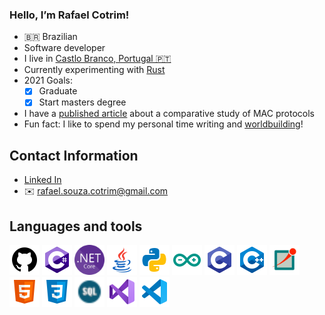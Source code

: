 ### Hello, I’m Rafael Cotrim!

- 🇧🇷 Brazilian
- Software developer
- I live in [Castlo Branco, Portugal 🇵🇹](https://www.google.com/maps/place/Castelo+Branco/)
- Currently experimenting with [Rust](https://www.rust-lang.org/)
- 2021 Goals: 
    - [x] Graduate
    - [x] Start masters degree
- I have a [published article](https://astesj.com/v06/i04/p38/) about a comparative study of MAC protocols
- Fun fact: I like to spend my personal time writing and [worldbuilding](https://en.wikipedia.org/wiki/Worldbuilding)!  


## Contact Information

- [<i class="devicon-linkedin-plain colored"></i> Linked In](https://www.linkedin.com/in/rafael-cotrim-208743214/)
- ✉️ rafael.souza.cotrim@gmail.com

## Languages and tools

[<img src="./assets/github.svg" style="width: 48px"></img>](https://github.com/RafaelCotrim)
[<img src="./assets/cs.svg" style="width: 48px"></img>](https://en.wikipedia.org/wiki/C_Sharp_(programming_language))
[<img src="./assets/dotnetcore.png" style="width: 48px"></img>](https://dotnet.microsoft.com/)
[<img src="./assets/java.svg" style="width: 48px"></img>](https://www.java.com/en/)
[<img src="./assets/python.svg" style="width: 48px"></img>](https://www.python.org/)
[<img src="./assets/arduino.svg" style="width: 48px"></img>](https://www.arduino.cc/)
[<img src="./assets/c.svg" style="width: 48px"></img>](https://en.wikipedia.org/wiki/C_(programming_language))
[<img src="./assets/cpp.svg" style="width: 48px"></img>](https://en.wikipedia.org/wiki/C%2B%2B)
[<img src="./assets/omnet.png" style="width: 48px"></img>](https://omnetpp.org/)
[<img src="./assets/html.svg" style="width: 48px"></img>](https://en.wikipedia.org/wiki/HTML)
[<img src="./assets/css.svg" style="width: 48px"></img>](https://en.wikipedia.org/wiki/CSS)
[<img src="./assets/sql.svg" style="width: 48px"></img>](https://en.wikipedia.org/wiki/SQL)
[<img src="./assets/vs.svg" style="width: 48px"></img>](https://visualstudio.microsoft.com/)
[<img src="./assets/vscode.svg" style="width: 48px"></img>](https://code.visualstudio.com/)
